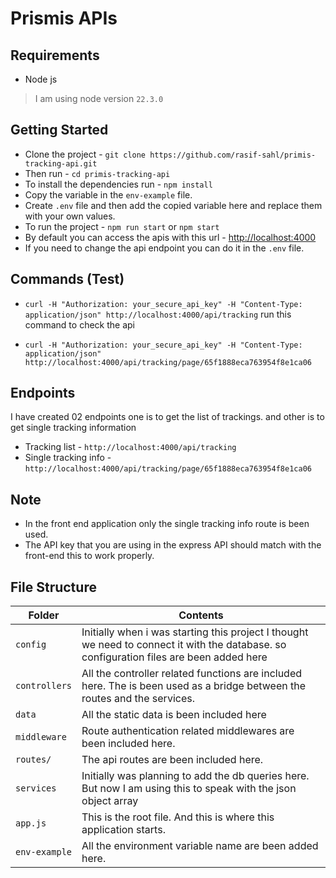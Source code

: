 # Prismis APIs

## Requirements

- Node js

> I am using node version `22.3.0`

## Getting Started

- Clone the project - `git clone https://github.com/rasif-sahl/primis-tracking-api.git`
- Then run - `cd primis-tracking-api`
- To install the dependencies run - `npm install`
- Copy the variable in the `env-example` file.
- Create `.env` file and then add the copied variable here and replace them with your own values.
- To run the project - `npm run start` or `npm start`
- By default you can access the apis with this url - [http://localhost:4000](http://localhost:4000) 
- If you need to change the api endpoint you can do it in the `.env` file.

## Commands (Test)

- `curl -H "Authorization: your_secure_api_key" -H "Content-Type: application/json" http://localhost:4000/api/tracking` run this command to check the api

- `curl -H "Authorization: your_secure_api_key" -H "Content-Type: application/json" http://localhost:4000/api/tracking/page/65f1888eca763954f8e1ca06`

## Endpoints

I have created 02 endpoints one is to get the list of trackings. and other is to get single tracking information

- Tracking list - `http://localhost:4000/api/tracking`
- Single tracking info - `http://localhost:4000/api/tracking/page/65f1888eca763954f8e1ca06`

## Note

- In the front end application only the single tracking info route is been used.
- The API key that you are using in the express API should match with the front-end this to work properly.

## File Structure

Folder | Contents
-------|---------
`config` | Initially when i was starting this project I thought we need to connect it with the database. so configuration files are been added here
`controllers` | All the controller related functions are included here. The is been used as a bridge between the routes and the services.
`data` | All the static data is been included here 
`middleware` | Route authentication related middlewares are been included here.
`routes/` | The api routes are been included here.
`services` | Initially was planning to add the db queries here. But now I am using this to speak with the json object array
`app.js` | This is the root file. And this is where this application starts.
`env-example` | All the environment variable name are been added here.